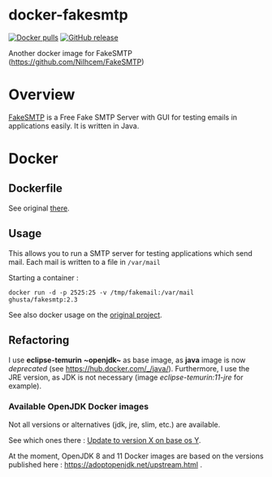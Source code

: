 # docker-fakesmtp

[![Docker pulls](https://img.shields.io/docker/pulls/ghusta/fakesmtp.svg?logo=Docker)](https://hub.docker.com/r/ghusta/fakesmtp)
[![GitHub release](https://img.shields.io/github/v/release/ghusta/docker-fakesmtp?sort=semver&logo=GitHub)](https://github.com/ghusta/docker-fakesmtp/releases)

Another docker image for FakeSMTP (https://github.com/Nilhcem/FakeSMTP)

# Overview
[FakeSMTP](https://github.com/Nilhcem/FakeSMTP) is a Free Fake SMTP Server with GUI for testing emails in applications easily. It is written in Java.

# Docker 
## Dockerfile
See original [there](https://github.com/Nilhcem/FakeSMTP/blob/master/Dockerfile).

## Usage
This allows you to run a SMTP server for testing applications which send mail. Each mail is written to a file in `/var/mail`

Starting a container :

    docker run -d -p 2525:25 -v /tmp/fakemail:/var/mail ghusta/fakesmtp:2.3

See also docker usage on the [original project](https://github.com/Nilhcem/FakeSMTP#usage-on-docker).

## Refactoring
I use **eclipse-temurin** **~openjdk~** as base image, as **java** image is now _deprecated_ (see https://hub.docker.com/_/java/).
Furthermore, I use the JRE version, as JDK is not necessary (image _eclipse-temurin:11-jre_ for example).

### Available OpenJDK Docker images

Not all versions or alternatives (jdk, jre, slim, etc.) are available.

See which ones there : [Update to version X on base os Y](https://github.com/docker-library/openjdk/issues/272).

At the moment, OpenJDK 8 and 11 Docker images are based on the versions published here : https://adoptopenjdk.net/upstream.html .
